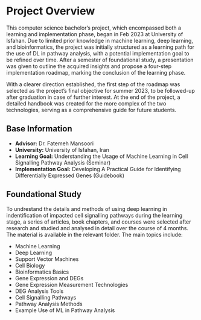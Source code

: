 # Project Overview

This computer science bachelor’s project, which encompassed both a learning and implementation phase, began in Feb 2023 at University of Isfahan. Due to limited prior knowledge in machine learning, deep learning, and bioinformatics, the project was initially structured as a learning path for the use of DL in pathway analysis, with a potential implementation goal to be refined over time. After a semester of foundational study, a presentation was given to outline the acquired insights and propose a four-step implementation roadmap, marking the conclusion of the learning phase.

With a clearer direction established, the first step of the roadmap was selected as the project’s final objective for summer 2023, to be followed-up after graduation in case of further interest. At the end of the project, a detailed handbook was created for the more complex of the two technologies, serving as a comprehensive guide for future students.

## Base Information

- **Advisor:** Dr. Fatemeh Mansoori
- **University:** University of Isfahan, Iran
- **Learning Goal:** Understanding the Usage of Machine Learning in Cell Signalling Pathway Analysis (Seminar)
- **Implementation Goal:** Developing A Practical Guide for Identifying Differentially Expressed Genes (Guidebook)

## Foundational Study

To undrestand the details and methods of using deep learning in indentification of impacted cell signalling pathways during the learning stage, a series of articles, book chapters, and courses were selected after research and studied and analysed in detail over the course of 4 months. The material is available in the relevant folder. The main topics include:

- Machine Learning
- Deep Learning
- Support Vector Machines
- Cell Biology
- Bioinformatics Basics
- Gene Expression and DEGs
- Gene Expression Measurement Technologies
- DEG Analysis Tools
- Cell Signalling Pathways
- Pathway Analysis Methods
- Example Use of ML in Pathway Analysis
